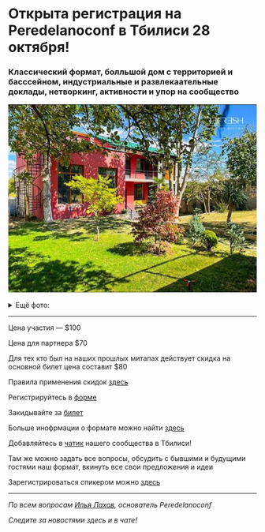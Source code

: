 # Открыта регистрация на **Peredelanoconf** в Тбилиси 28 октября! 

### Классический формат, болльшой дом с территорией и басссейном, индустриальные и развлекаательные доклады, нетворкинг, активности и упор на сообщество

![image](https://github.com/Alexears/alexears/blob/main/tbilisi/11.jpg)

<details>
<summary>Ещё фото:</summary>

![image](https://github.com/Alexears/alexears/blob/main/tbilisi/12.jpg)
![image](https://github.com/Alexears/alexears/blob/main/tbilisi/13.jpg)
![image](https://github.com/Alexears/alexears/blob/main/tbilisi/14.jpg)

</details>

---
Цена участия — $100

Цена для партнера $70

Для тех кто был на наших прошлых митапах действует скидка на основной билет цена составит $80

Правила применения скидок [здесь](/./guides/discount.md)

Регистрируйтесь в [форме](https://docs.google.com/forms/d/1hvEvtHXbWAVlV28s61X-J2jPDviKL_bO6TP2WQl2iQI)

Закидывайте за [билет](/./guides/how-to-pay.md)

Больше инофрмации о формате можно найти [здесь](/./confs/standard.md)

Добавляйтесь в [чатик](https://t.me/peredelanoconf_tbilisi) нашего сообщества в Тбилиси! 

Там же можно задать все вопросы, обсудить с бывшими и будущими гостями наш формат, вкинуть все свои предложения и идеи

Зарегистрироваться спикером можно [здесь](/./guides/tech-speech.md)

---

_По всем вопросам [Илья Лахов](https://t.me/ilakhov), основатель Peredelanoconf_

_Следите за новостями здесь и в чате!_
